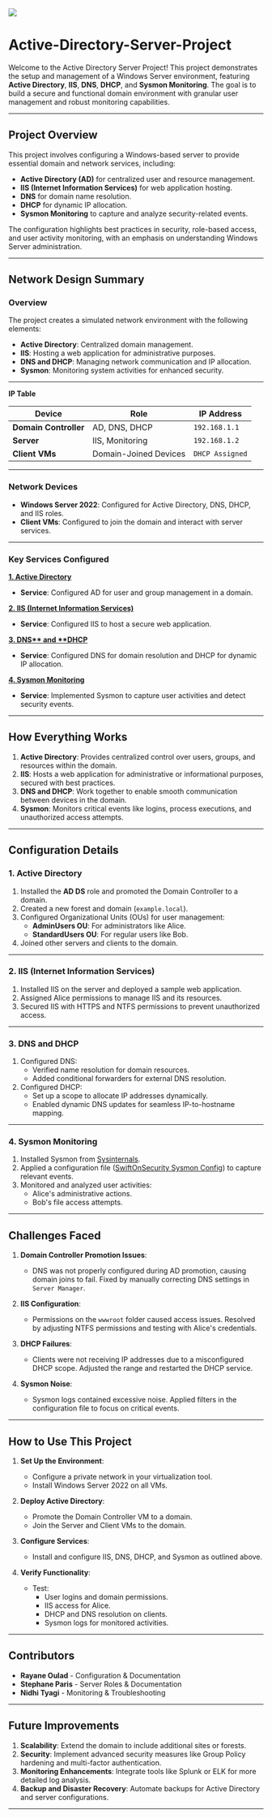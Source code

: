 <img src="assets/ActiveDirectoryProject.webp">

# Active-Directory-Server-Project

Welcome to the Active Directory Server Project! This project demonstrates the setup and management of a Windows Server environment, featuring **Active Directory**, **IIS**, **DNS**, **DHCP**, and **Sysmon Monitoring**. The goal is to build a secure and functional domain environment with granular user management and robust monitoring capabilities.

---

## Project Overview

This project involves configuring a Windows-based server to provide essential domain and network services, including:

- **Active Directory (AD)** for centralized user and resource management.
- **IIS (Internet Information Services)** for web application hosting.
- **DNS** for domain name resolution.
- **DHCP** for dynamic IP allocation.
- **Sysmon Monitoring** to capture and analyze security-related events.

The configuration highlights best practices in security, role-based access, and user activity monitoring, with an emphasis on understanding Windows Server administration.

---

## Network Design Summary

### Overview

The project creates a simulated network environment with the following elements:
- **Active Directory**: Centralized domain management.
- **IIS**: Hosting a web application for administrative purposes.
- **DNS and DHCP**: Managing network communication and IP allocation.
- **Sysmon**: Monitoring system activities for enhanced security.

---

**IP Table**

| Device              | Role                  | IP Address      |
|---------------------|-----------------------|-----------------|
| **Domain Controller** | AD, DNS, DHCP         | `192.168.1.1`   |
| **Server**          | IIS, Monitoring       | `192.168.1.2`   |
| **Client VMs**      | Domain-Joined Devices | `DHCP Assigned` |

---

### Network Devices

- **Windows Server 2022**: Configured for Active Directory, DNS, DHCP, and IIS roles.
- **Client VMs**: Configured to join the domain and interact with server services.

---

### Key Services Configured
**[1. Active Directory](#1-active-directory)**
- **Service**: Configured AD for user and group management in a domain.

**[2. IIS (Internet Information Services)](#2-iis)**
- **Service**: Configured IIS to host a secure web application.

**[3. DNS** and **DHCP](#3-dns-and-dhcp)**
- **Service**: Configured DNS for domain resolution and DHCP for dynamic IP allocation.

**[4. Sysmon Monitoring](#4-sysmon-monitoring)**
- **Service**: Implemented Sysmon to capture user activities and detect security events.

---

## How Everything Works

1. **Active Directory**: Provides centralized control over users, groups, and resources within the domain.
2. **IIS**: Hosts a web application for administrative or informational purposes, secured with best practices.
3. **DNS and DHCP**: Work together to enable smooth communication between devices in the domain.
4. **Sysmon**: Monitors critical events like logins, process executions, and unauthorized access attempts.

---

## Configuration Details

### **1. Active Directory**
1. Installed the **AD DS** role and promoted the Domain Controller to a domain.
2. Created a new forest and domain (`example.local`).
3. Configured Organizational Units (OUs) for user management:
   - **AdminUsers OU**: For administrators like Alice.
   - **StandardUsers OU**: For regular users like Bob.
4. Joined other servers and clients to the domain.

---

### **2. IIS (Internet Information Services)**
1. Installed IIS on the server and deployed a sample web application.
2. Assigned Alice permissions to manage IIS and its resources.
3. Secured IIS with HTTPS and NTFS permissions to prevent unauthorized access.

---

### **3. DNS and DHCP**
1. Configured DNS:
   - Verified name resolution for domain resources.
   - Added conditional forwarders for external DNS resolution.
2. Configured DHCP:
   - Set up a scope to allocate IP addresses dynamically.
   - Enabled dynamic DNS updates for seamless IP-to-hostname mapping.

---

### **4. Sysmon Monitoring**
1. Installed Sysmon from [Sysinternals](https://learn.microsoft.com/en-us/sysinternals/downloads/sysmon).
2. Applied a configuration file ([SwiftOnSecurity Sysmon Config](https://github.com/SwiftOnSecurity/sysmon-config)) to capture relevant events.
3. Monitored and analyzed user activities:
   - Alice's administrative actions.
   - Bob's file access attempts.

---

## Challenges Faced

1. **Domain Controller Promotion Issues**:
   - DNS was not properly configured during AD promotion, causing domain joins to fail. Fixed by manually correcting DNS settings in `Server Manager`.

2. **IIS Configuration**:
   - Permissions on the `wwwroot` folder caused access issues. Resolved by adjusting NTFS permissions and testing with Alice's credentials.

3. **DHCP Failures**:
   - Clients were not receiving IP addresses due to a misconfigured DHCP scope. Adjusted the range and restarted the DHCP service.

4. **Sysmon Noise**:
   - Sysmon logs contained excessive noise. Applied filters in the configuration file to focus on critical events.

---

## How to Use This Project

1. **Set Up the Environment**:
   - Configure a private network in your virtualization tool.
   - Install Windows Server 2022 on all VMs.

2. **Deploy Active Directory**:
   - Promote the Domain Controller VM to a domain.
   - Join the Server and Client VMs to the domain.

3. **Configure Services**:
   - Install and configure IIS, DNS, DHCP, and Sysmon as outlined above.

4. **Verify Functionality**:
   - Test:
     - User logins and domain permissions.
     - IIS access for Alice.
     - DHCP and DNS resolution on clients.
     - Sysmon logs for monitored activities.

---

## Contributors

- **Rayane Oulad** - Configuration & Documentation
- **Stephane Paris** - Server Roles & Documentation
- **Nidhi Tyagi** - Monitoring & Troubleshooting

---

## Future Improvements

1. **Scalability**: Extend the domain to include additional sites or forests.
2. **Security**: Implement advanced security measures like Group Policy hardening and multi-factor authentication.
3. **Monitoring Enhancements**: Integrate tools like Splunk or ELK for more detailed log analysis.
4. **Backup and Disaster Recovery**: Automate backups for Active Directory and server configurations.

---
